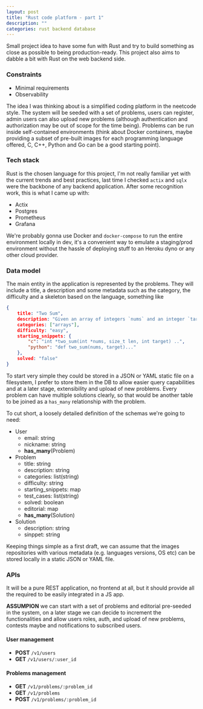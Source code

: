 ```yaml
---
layout: post
title: "Rust code platform - part 1"
description: ""
categories: rust backend database
---
```


Small project idea to have some fun with Rust and try to build something as
close as possible to being production-ready. This project also aims to dabble a
bit with Rust on the web backend side.

### Constraints

- Minimal requirements
- Observability

The idea I was thinking about is a simplified coding platform in the neetcode
style. The system will be seeded with a set of problems, users can register,
admin users can also upload new problems (although authentication and
authorization may be out of scope for the time being). Problems can be run
inside self-contained environments (think about Docker containers, maybe
providing a subset of pre-built images for each programming language offered,
C, C++, Python and Go can be a good starting point).

### Tech stack

Rust is the chosen language for this project, I'm not really familiar yet with
the current trends and best practices, last time I checked `actix` and `sqlx`
were the backbone of any backend application. After some recognition work, this
is what I came up with:

- Actix
- Postgres
- Prometheus
- Grafana

We're probably gonna use Docker and `docker-compose` to run the entire environment
locally in dev, it's a convenient way to emulate a staging/prod environment without
the hassle of deploying stuff to an Heroku dyno or any other cloud provider.

### Data model

The main entity in the application is represented by the problems. They will
include a title, a description and some metadata such as the category, the
difficulty and a skeleton based on the language, something like

```json
{
    title: "Two Sum",
    description: "Given an array of integers `nums` and an integer `target`, return the integers `i` and `j`  such that `nums[i] + nums[j] = target`..",
    categories: ["arrays"],
    difficulty: "easy",
    starting_snippets: {
        "c": "int *two_sum(int *nums, size_t len, int target) ..",
        "python": "def two_sum(nums, target)..."
    },
    solved: "false"
}
```

To start very simple they could be stored in a JSON or YAML static file on
a filesystem, I prefer to store them in the DB to allow easier query
capabilities and at a later stage, extensibility and upload of new problems.
Every problem can have multiple solutions clearly, so that would be another
table to be joined as a `has_many` relationship with the problem.

To cut short, a loosely detailed definition of the schemas we're going to need:

- User
    - email: string
    - nickname: string
    - **has_many**(Problem)
- Problem
    - title: string
    - description: string
    - categories: list(string)
    - difficulty: string
    - starting_snippets: map
    - test_cases: list(string)
    - solved: boolean
    - editorial: map
    - **has_many**(Solution)
- Solution
    - description: string
    - sinppet: string

Keeping things simple as a first draft, we can assume that the images
repositories with various metadata (e.g. languages versions, OS etc) can be
stored locally in a static JSON or YAML file.

### APIs

It will be a pure REST application, no frontend at all, but it should provide
all the required to be easily integrated in a JS app.

**ASSUMPION** we can start with a set of problems and editorial pre-seeded in
the system, on a later stage we can decide to increment the functionalities and
allow users roles, auth, and upload of new problems, contests maybe and notifications
to subscribed users.

#### User management
- **POST**  `/v1/users`
- **GET**   `/v1/users/:user_id`

#### Problems management
- **GET**   `/v1/problems/:problem_id`
- **GET**   `/v1/problems`
- **POST**  `/v1/problems/:problem_id`

